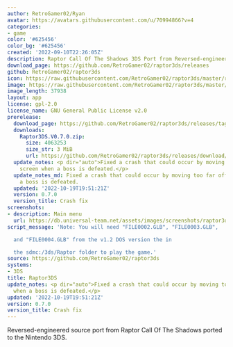 ```yaml
---
author: RetroGamer02/Ryan
avatar: https://avatars.githubusercontent.com/u/70994866?v=4
categories:
- game
color: '#625456'
color_bg: '#625456'
created: '2022-09-10T22:26:05Z'
description: Raptor Call Of The Shadows 3DS Port from Reversed-engineered source code
download_page: https://github.com/RetroGamer02/raptor3ds/releases
github: RetroGamer02/raptor3ds
icon: https://raw.githubusercontent.com/RetroGamer02/raptor3ds/master/rapicon.png
image: https://raw.githubusercontent.com/RetroGamer02/raptor3ds/master/RapBanner.png
image_length: 37938
layout: app
license: gpl-2.0
license_name: GNU General Public License v2.0
prerelease:
  download_page: https://github.com/RetroGamer02/raptor3ds/releases/tag/0.7.0
  downloads:
    Raptor3DS.V0.7.0.zip:
      size: 4063253
      size_str: 3 MiB
      url: https://github.com/RetroGamer02/raptor3ds/releases/download/0.7.0/Raptor3DS.V0.7.0.zip
  update_notes: <p dir="auto">Fixed a crash that could occur by moving too far off
    screen when a boss is defeated.</p>
  update_notes_md: Fixed a crash that could occur by moving too far off screen when
    a boss is defeated.
  updated: '2022-10-19T19:51:21Z'
  version: 0.7.0
  version_title: Crash fix
screenshots:
- description: Main menu
  url: https://db.universal-team.net/assets/images/screenshots/raptor3ds/main-menu.png
script_message: 'Note: You will need "FILE0002.GLB", "FILE0003.GLB",

  and "FILE0004.GLB" from the v1.2 DOS version the in

  the sdmc:/3ds/Raptor folder to play the game.'
source: https://github.com/RetroGamer02/raptor3ds
systems:
- 3DS
title: Raptor3DS
update_notes: <p dir="auto">Fixed a crash that could occur by moving too far off screen
  when a boss is defeated.</p>
updated: '2022-10-19T19:51:21Z'
version: 0.7.0
version_title: Crash fix
---
```

Reversed-engineered source port from Raptor Call Of The Shadows ported to the Nintendo 3DS.